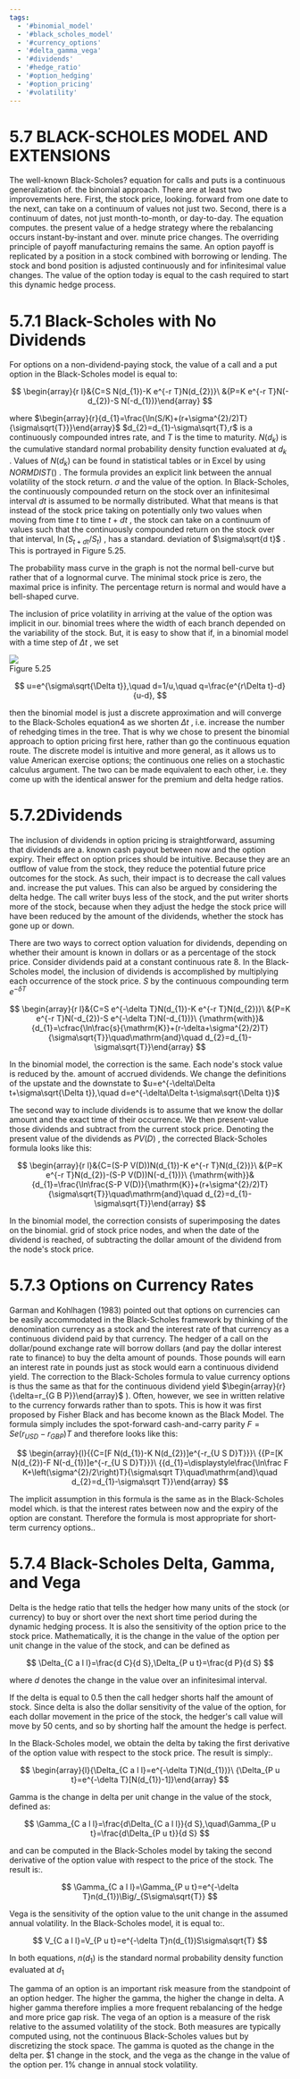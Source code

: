 ```yaml
---
tags:
  - '#binomial_model'
  - '#black_scholes_model'
  - '#currency_options'
  - '#delta_gamma_vega'
  - '#dividends'
  - '#hedge_ratio'
  - '#option_hedging'
  - '#option_pricing'
  - '#volatility'
---
```

# 5.7 BLACK-SCHOLES MODEL AND EXTENSIONS  

The well-known Black-Scholes? equation for calls and puts is a continuous generalization of. the binomial approach. There are at least two improvements here. First, the stock price, looking. forward from one date to the next, can take on a continuum of values not just two. Second, there is a continuum of dates, not just month-to-month, or day-to-day. The equation computes. the present value of a hedge strategy where the rebalancing occurs instant-by-instant and over. minute price changes. The overriding principle of payoff manufacturing remains the same. An option payoff is replicated by a position in a stock combined with borrowing or lending. The stock and bond position is adjusted continuously and for infinitesimal value changes. The value of the option today is equal to the cash required to start this dynamic hedge process.  

# 5.7.1 Black-Scholes with No Dividends  

For options on a non-dividend-paying stock, the value of a call and a put option in the Black-Scholes model is equal to:  

$$
\begin{array}{r l}&{C=S N(d_{1})-K e^{-r T}N(d_{2})}\ &{P=K e^{-r T}N(-d_{2})-S N(-d_{1})}\end{array}
$$  

where $\begin{array}{r}{d_{1}=\frac{\ln(S/K)+(r+\sigma^{2}/2)T}{\sigma\sqrt{T}}}\end{array}$ $d_{2}=d_{1}-\sigma\sqrt{T},r$ is a continuously compounded intres rate, and $T$ is the time to maturity. $N(d_{k})$ is the cumulative standard normal probability density function evaluated at $d_{k}$ . Values of $N(d_{k})$ can be found in statistical tables or in Excel by using $N O R M D I S T()$ . The formula provides an explicit link between the annual volatility of the stock return. $\sigma$ and the value of the option. In Black-Scholes, the continuously compounded return on the stock over an infinitesimal interval $d t$ is assumed to be normally distributed. What that means is that instead of the stock price taking on potentially only two values when moving from time $t$ to time $t+d t$ , the stock can take on a continuum of values such that the continuously compounded return on the stock over that interval, $\ln(S_{t+d t}/S_{t})$ , has a standard. deviation of $\sigma\sqrt{d t}$ . This is portrayed in Figure 5.25.  

The probability mass curve in the graph is not the normal bell-curve but rather that of a lognormal curve. The minimal stock price is zero, the maximal price is infinity. The percentage return is normal and would have a bell-shaped curve.  

The inclusion of price volatility in arriving at the value of the option was implicit in our. binomial trees where the width of each branch depended on the variability of the stock. But, it is easy to show that if, in a binomial model with a time step of $\Delta t$ , we set  

![](4fdf4579192afe024988e04f70f96217f5ebcf7f7129974065d696e3f04569a9.jpg)  
Figure 5.25  

$$
u=e^{\sigma\sqrt{\Delta t}},\quad d=1/u,\quad q=\frac{e^{r\Delta t}-d}{u-d},
$$  

then the binomial model is just a discrete approximation and will converge to the Black-Scholes equation4 as we shorten $\Delta t$ , i.e. increase the number of rehedging times in the tree. That is why we chose to present the binomial approach to option pricing first here, rather than go the continuous equation route. The discrete model is intuitive and more general, as it allows us to value American exercise options; the continuous one relies on a stochastic calculus argument. The two can be made equivalent to each other, i.e. they come up with the identical answer for the premium and delta hedge ratios.  

# 5.7.2Dividends  

The inclusion of dividends in option pricing is straightforward, assuming that dividends are a. known cash payout between now and the option expiry. Their effect on option prices should be intuitive. Because they are an outflow of value from the stock, they reduce the potential future price outcomes for the stock. As such, their impact is to decrease the call values and. increase the put values. This can also be argued by considering the delta hedge. The call writer buys less of the stock, and the put writer shorts more of the stock, because when they adjust the hedge the stock price will have been reduced by the amount of the dividends, whether the stock has gone up or down.  

There are two ways to correct option valuation for dividends, depending on whether their amount is known in dollars or as a percentage of the stock price. Consider dividends paid at a constant continuous rate 8. In the Black-Scholes model, the inclusion of dividends is accomplished by multiplying each occurrence of the stock price. $S$ by the continuous compounding term $e^{-\delta T}$  

$$
\begin{array}{r l}&{C=S e^{-\delta T}N(d_{1})-K e^{-r T}N(d_{2})}\ &{P=K e^{-r T}N(-d_{2})-S e^{-\delta T}N(-d_{1})}\ {\mathrm{with}}&{d_{1}=\cfrac{\ln\frac{s}{\mathrm{K}}+(r-\delta+\sigma^{2}/2)T}{\sigma\sqrt{T}}\quad\mathrm{and}\quad d_{2}=d_{1}-\sigma\sqrt{T}}\end{array}
$$  

In the binomial model, the correction is the same. Each node's stock value is reduced by the. amount of accrued dividends. We change the definitions of the upstate and the downstate to $u=e^{-\delta\Delta t+\sigma\sqrt{\Delta t}},\quad d=e^{-\delta\Delta t-\sigma\sqrt{\Delta t}}$  

The second way to include dividends is to assume that we know the dollar amount and the exact time of their occurrence. We then present-value those dividends and subtract from the current stock price. Denoting the present value of the dividends as $P V(D)$ , the corrected Black-Scholes formula looks like this:  

$$
\begin{array}{r l}&{C=(S-P V(D))N(d_{1})-K e^{-r T}N(d_{2})}\ &{P=K e^{-r T}N(d_{2})-(S-P V(D))N(-d_{1})}\ {\mathrm{with}}&{d_{1}=\frac{\ln\frac{S-P V(D)}{\mathrm{K}}+(r+\sigma^{2}/2)T}{\sigma\sqrt{T}}\quad\mathrm{and}\quad d_{2}=d_{1}-\sigma\sqrt{T}}\end{array}
$$  

In the binomial model, the correction consists of superimposing the dates on the binomial. grid of stock price nodes, and when the date of the dividend is reached, of subtracting the dollar amount of the dividend from the node's stock price.  

# 5.7.3 Options on Currency Rates  

Garman and Kohlhagen (1983) pointed out that options on currencies can be easily accommodated in the Black-Scholes framework by thinking of the denomination currency as a stock and the interest rate of that currency as a continuous dividend paid by that currency. The hedger of a call on the dollar/pound exchange rate will borrow dollars (and pay the dollar interest rate to finance) to buy the delta amount of pounds. Those pounds will earn an interest rate in pounds just as stock would earn a continuous dividend yield. The correction to the Black-Scholes formula to value currency options is thus the same as that for the continuous dividend yield $\begin{array}{r}{\delta=r_{G B P}}\end{array}$ ). Often, however, we see in written relative to the currency forwards rather than to spots. This is how it was first proposed by Fisher Black and has become known as the Black Model. The formula simply includes the spot-forward cash-and-carry parity $F=S e(r_{U S D}-r_{G B P})T$ and therefore looks like this:  

$$
\begin{array}{l}{{C=[F N(d_{1})-K N(d_{2})]e^{-r_{U S D}T}}}\ {{P=[K N(d_{2})-F N(-d_{1})]e^{-r_{U S D}T}}}\ {{d_{1}=\displaystyle\frac{\ln\frac F K+\left(\sigma^{2}/2\right)T}{\sigma\sqrt T}\quad\mathrm{and}\quad d_{2}=d_{1}-\sigma\sqrt T}}\end{array}
$$  

The implicit assumption in this formula is the same as in the Black-Scholes model which. is that the interest rates between now and the expiry of the option are constant. Therefore the formula is most appropriate for short-term currency options..  

# 5.7.4 Black-Scholes Delta, Gamma, and Vega  

Delta is the hedge ratio that tells the hedger how many units of the stock (or currency) to buy or short over the next short time period during the dynamic hedging process. It is also the sensitivity of the option price to the stock price. Mathematically, it is the change in the value of the option per unit change in the value of the stock, and can be defined as  

$$
\Delta_{C a l l}=\frac{d C}{d S},\Delta_{P u t}=\frac{d P}{d S}
$$  

where $d$ denotes the change in the value over an infinitesimal interval.  

If the delta is equal to 0.5 then the call hedger shorts half the amount of stock. Since delta is also the dollar sensitivity of the value of the option, for each dollar movement in the price of the stock, the hedger's call value will move by 50 cents, and so by shorting half the amount the hedge is perfect.  

In the Black-Scholes model, we obtain the delta by taking the first derivative of the option value with respect to the stock price. The result is simply:.  

$$
\begin{array}{l}{\Delta_{C a l l}=e^{-\delta T}N(d_{1})}\ {\Delta_{P u t}=e^{-\delta T}[N(d_{1})-1]}\end{array}
$$  

Gamma is the change in delta per unit change in the value of the stock, defined as:  

$$
\Gamma_{C a l l}=\frac{d\Delta_{C a l l}}{d S},\quad\Gamma_{P u t}=\frac{d\Delta_{P u t}}{d S}
$$  

and can be computed in the Black-Scholes model by taking the second derivative of the option value with respect to the price of the stock. The result is:.  

$$
\Gamma_{C a l l}=\Gamma_{P u t}=e^{-\delta T}n(d_{1})\Big/_{S\sigma\sqrt{T}}
$$  

Vega is the sensitivity of the option value to the unit change in the assumed annual volatility. In the Black-Scholes model, it is equal to:.  

$$
V_{C a l l}=V_{P u t}=e^{-\delta T}n(d_{1})S\sigma\sqrt{T}
$$  

In both equations, $n(d_{1})$ is the standard normal probability density function evaluated at $d_{1}$  

The gamma of an option is an important risk measure from the standpoint of an option hedger. The higher the gamma, the higher the change in delta. A higher gamma therefore implies a more frequent rebalancing of the hedge and more price gap risk. The vega of an option is a measure of the risk relative to the assumed volatility of the stock. Both measures are typically computed using, not the continuous Black-Scholes values but by discretizing the stock space. The gamma is quoted as the change in the delta per. $\$1$ change in the stock, and the vega as the change in the value of the option per. $1\%$ change in annual stock volatility.  
